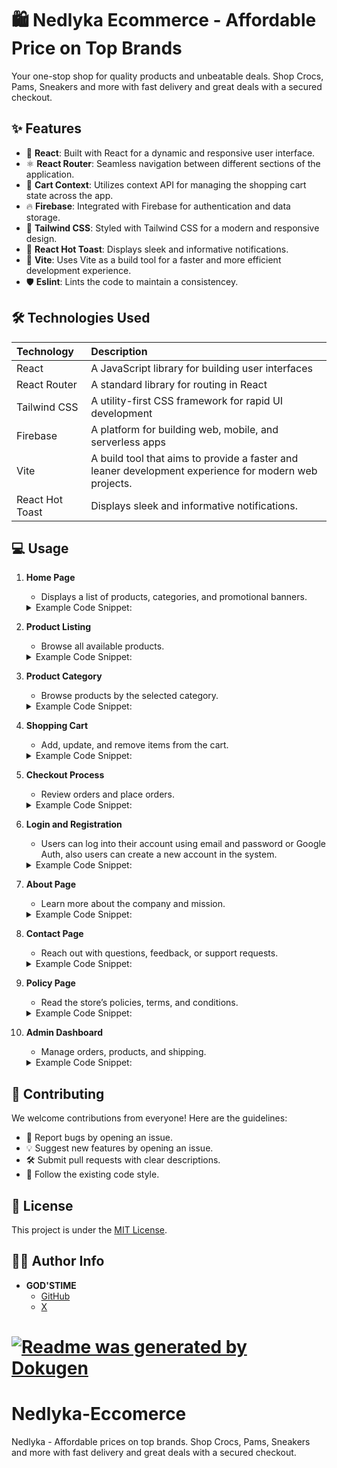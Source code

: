 # 🛍️ Nedlyka Ecommerce - Affordable Price on Top Brands

Your one-stop shop for quality products and unbeatable deals. Shop Crocs, Pams, Sneakers and more with fast delivery and great deals with a secured checkout.

## ✨ Features

- 🚀 **React**: Built with React for a dynamic and responsive user interface.
- ⚛️ **React Router**: Seamless navigation between different sections of the application.
- 🛒 **Cart Context**: Utilizes context API for managing the shopping cart state across the app.
- 🔥 **Firebase**: Integrated with Firebase for authentication and data storage.
- 🎨 **Tailwind CSS**: Styled with Tailwind CSS for a modern and responsive design.
- 💫 **React Hot Toast**: Displays sleek and informative notifications.
- 🔄 **Vite**: Uses Vite as a build tool for a faster and more efficient development experience.
- 🛡️ **Eslint**: Lints the code to maintain a consistencey.

## 🛠️ Technologies Used

| Technology      | Description                                                                                           |
| :-------------- | :---------------------------------------------------------------------------------------------------- |
| React           | A JavaScript library for building user interfaces                                                     |
| React Router    | A standard library for routing in React                                                               |
| Tailwind CSS    | A utility-first CSS framework for rapid UI development                                                |
| Firebase        | A platform for building web, mobile, and serverless apps                                              |
| Vite            | A build tool that aims to provide a faster and leaner development experience for modern web projects. |
| React Hot Toast | Displays sleek and informative notifications.                                                         |

## 💻 Usage

1.  **Home Page**

    - Displays a list of products, categories, and promotional banners.

    <details>
    <summary>Example Code Snippet:</summary>

    ```jsx
    <Route path="/" element={<Home />} />
    ```

    </details>

2.  **Product Listing**

    - Browse all available products.

    <details>
    <summary>Example Code Snippet:</summary>

    ```jsx
    <ProductList />
    ```

    </details>

3.  **Product Category**

    - Browse products by the selected category.

    <details>
    <summary>Example Code Snippet:</summary>

    ```jsx
    <Route path="/category/:categoryName" element={<ProductCategory />} />
    ```

    </details>

4.  **Shopping Cart**

    - Add, update, and remove items from the cart.

    <details>
    <summary>Example Code Snippet:</summary>

    ```jsx
    <Route path="/cart" element={<Cart />} />
    ```

    </details>

5.  **Checkout Process**

    - Review orders and place orders.

    <details>
    <summary>Example Code Snippet:</summary>

    ```jsx
    <Route path="/order" element={<OrderPage />} />
    ```

    </details>

6.  **Login and Registration**

    - Users can log into their account using email and password or Google Auth, also users can create a new account in the system.

    <details>
    <summary>Example Code Snippet:</summary>

    ```jsx
    <Route path="/login" element={<Login />} />
    <Route path="/register" element={<Register />} />
    ```

    </details>

7.  **About Page**

    - Learn more about the company and mission.

    <details>
    <summary>Example Code Snippet:</summary>

    ```jsx
    <Route path="/about" element={<About />} />
    ```

    </details>

8.  **Contact Page**

    - Reach out with questions, feedback, or support requests.

    <details>
    <summary>Example Code Snippet:</summary>

    ```jsx
    <Route path="/contact" element={<Contact />} />
    ```

    </details>

9.  **Policy Page**

    - Read the store’s policies, terms, and conditions.

    <details>
    <summary>Example Code Snippet:</summary>

    ```jsx
    <Route path="/policy" element={<Policy />} />
    ```

    </details>

10. **Admin Dashboard**

    - Manage orders, products, and shipping.

    <details>
    <summary>Example Code Snippet:</summary>

    ```jsx
    <Route path="/dashboard" element={<DashboardLayout />}>
      <Route index element={<Dashboard />} />
      <Route path="order" element={<ManageOrder />} />
      <Route path="products" element={<ManageProducts />} />
      <Route path="payment-shipping" element={<PaymentShipping />} />
    </Route>
    ```

    </details>

## 🤝 Contributing

We welcome contributions from everyone! Here are the guidelines:

- 🐛 Report bugs by opening an issue.
- 💡 Suggest new features by opening an issue.
- 🛠️ Submit pull requests with clear descriptions.
- 📝 Follow the existing code style.

## 📜 License

This project is under the [MIT License](link-to-license).

## 🧑‍💻 Author Info

- **GOD'STIME**
  - [GitHub](https://github.com/GTech23)
  - [X](https://x.com/GodstimePious)

# [![Readme was generated by Dokugen](https://img.shields.io/badge/Readme%20was%20generated%20by-Dokugen-brightgreen)](https://www.npmjs.com/package/dokugen)

# Nedlyka-Eccomerce

Nedlyka - Affordable prices on top brands. Shop Crocs, Pams, Sneakers and more with fast delivery and great deals with a secured checkout.
